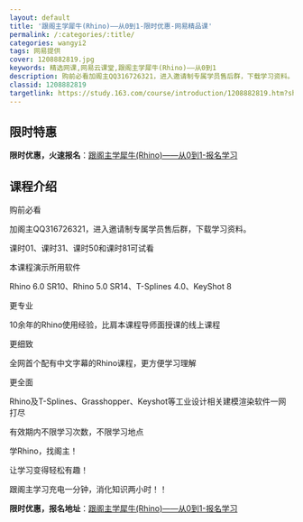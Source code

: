 ```yaml
---
layout: default
title: '跟阁主学犀牛(Rhino)——从0到1-限时优惠-网易精品课'
permalink: /:categories/:title/
categories: wangyi2
tags: 网易提供
cover: 1208882819.jpg
keywords: 精选网课,网易云课堂,跟阁主学犀牛(Rhino)——从0到1
description: 购前必看加阁主QQ316726321，进入邀请制专属学员售后群，下载学习资料。课时01、课时31、课时50和课时81可试
classid: 1208882819
targetlink: https://study.163.com/course/introduction/1208882819.htm?share=1&shareId=1025206652&utm_campaign=share&utm_medium=iphoneShare&utm_source=&utm_u=1025206652
---
```


## 限时特惠

**限时优惠，火速报名**：[跟阁主学犀牛(Rhino)——从0到1-报名学习](https://study.163.com/course/introduction/1208882819.htm?share=1&shareId=1025206652&utm_campaign=share&utm_medium=iphoneShare&utm_source=&utm_u=1025206652)

## 课程介绍

购前必看

加阁主QQ316726321，进入邀请制专属学员售后群，下载学习资料。



课时01、课时31、课时50和课时81可试看



本课程演示所用软件

Rhino 6.0 SR10、Rhino 5.0 SR14、T-Splines 4.0、KeyShot 8



更专业

10余年的Rhino使用经验，比肩本课程导师面授课的线上课程



更细致

全网首个配有中文字幕的Rhino课程，更方便学习理解



更全面

Rhino及T-Splines、Grasshopper、Keyshot等工业设计相关建模渲染软件一网打尽



有效期内不限学习次数，不限学习地点

学Rhino，找阁主！

让学习变得轻松有趣！

跟阁主学习充电一分钟，消化知识两小时！！

**限时优惠，报名地址**：[跟阁主学犀牛(Rhino)——从0到1-报名学习](https://study.163.com/course/introduction/1208882819.htm?share=1&shareId=1025206652&utm_campaign=share&utm_medium=iphoneShare&utm_source=&utm_u=1025206652)

